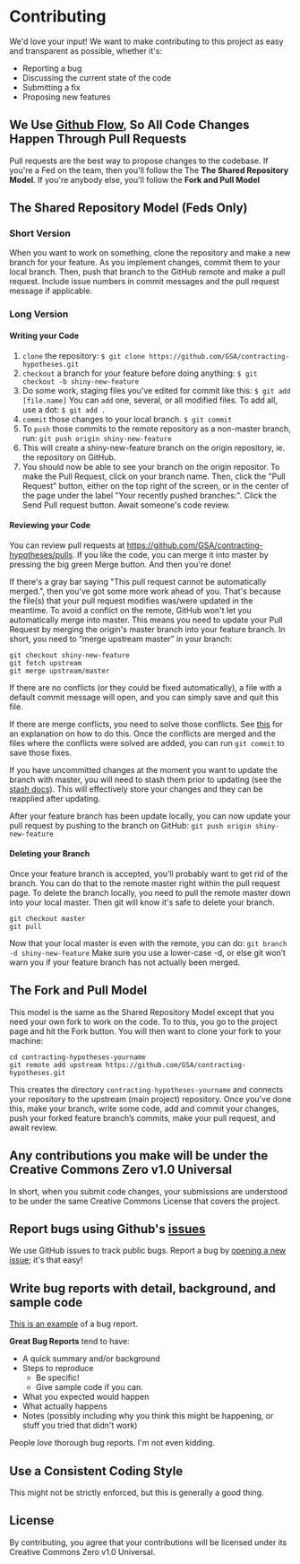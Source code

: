 # Contributing
We'd love your input! We want to make contributing to this project as easy and transparent as possible, whether it's:

- Reporting a bug
- Discussing the current state of the code
- Submitting a fix
- Proposing new features

## We Use [Github Flow](https://guides.github.com/introduction/flow/index.html), So All Code Changes Happen Through Pull Requests
Pull requests are the best way to propose changes to the codebase. If you're a Fed on the team, then you'll follow the The **The Shared Repository Model**. If you're anybody else, you'll follow the **Fork and Pull Model**

## The Shared Repository Model (Feds Only)
### Short Version
When you want to work on something, clone the repository and make a new branch for your feature. As you implement changes, commit them to your local branch. Then, push that branch to the GitHub remote and make a pull request. Include issue numbers in commit messages and the pull request message if applicable.
### Long Version
#### Writing your Code
1. `clone` the repository:
`$ git clone https://github.com/GSA/contracting-hypotheses.git`
2. `checkout` a branch for your feature before doing anything:
`$ git checkout -b shiny-new-feature`
3. Do some work, staging files you've edited for commit like this:
`$ git add [file.name]`
 You can `add` one, several, or all modified files. To add all, use a dot:
 `$ git add .`
 4. `commit` those changes to your local branch.
 `$ git commit`
 5. To `push` those commits to the remote repository as a non-master branch, run:
 `git push origin shiny-new-feature`
 6. This will create a shiny-new-feature branch on the origin repository, ie. the repository on GitHub.
 7. You should now be able to see your branch on the origin repositor. To make the Pull Request, click on your branch name. Then, click the "Pull Request" button, either on the top right of the screen, or in the center of the page under the label "Your recently pushed branches:". Click the Send Pull request button. Await someone's code review.
 
 #### Reviewing your Code
 You can review pull requests at https://github.com/GSA/contracting-hypotheses/pulls. If you like the code, you can merge it into master by pressing the big green Merge button. And then you're done!
 
 If there's a gray bar saying "This pull request cannot be automatically merged.", then you've got some more work ahead of you. That's because the file(s) that your pull request modifies was/were updated in the meantime. To avoid a conflict on the remote, GitHub won't let you automatically merge into master. This means you need to update your Pull Request by merging the origin's master branch into your feature branch. In short, you need to “merge upstream master” in your branch:
```
git checkout shiny-new-feature
git fetch upstream
git merge upstream/master
```
If there are no conflicts (or they could be fixed automatically), a file with a default commit message will open, and you can simply save and quit this file.

If there are merge conflicts, you need to solve those conflicts. See [this](https://help.github.com/articles/resolving-a-merge-conflict-using-the-command-line/) for an explanation on how to do this. Once the conflicts are merged and the files where the conflicts were solved are added, you can run `git commit` to save those fixes.

If you have uncommitted changes at the moment you want to update the branch with master, you will need to stash them prior to updating (see the [stash docs](https://git-scm.com/book/en/v2/Git-Tools-Stashing-and-Cleaning)). This will effectively store your changes and they can be reapplied after updating.

After your feature branch has been update locally, you can now update your pull request by pushing to the branch on GitHub:
`git push origin shiny-new-feature`

#### Deleting your Branch
Once your feature branch is accepted, you’ll probably want to get rid of the branch. You can do that to the remote master right within the pull request page. To delete the branch locally, you need to pull the remote master down into your local master. Then git will know it's safe to delete your branch.
```
git checkout master
git pull
```
Now that your local master is even with the remote, you can do:
`git branch -d shiny-new-feature`
Make sure you use a lower-case -d, or else git won’t warn you if your feature branch has not actually been merged.

## The Fork and Pull Model
This model is the same as the Shared Repository Model except that you need your own fork to work on the code. To to this, you go to the project page and hit the Fork button. You will then want to clone your fork to your machine:

```git https://github.com/GSA/contracting-hypotheses.git contracting-hypothesesyourname
cd contracting-hypotheses-yourname
git remote add upstream https://github.com/GSA/contracting-hypotheses.git
```
This creates the directory `contracting-hypotheses-yourname` and connects your repository to the upstream (main project) repository. Once you've done this, make your branch, write some code, add and commit your changes, push your forked feature branch’s commits, make your pull request, and await review. 

## Any contributions you make will be under the Creative Commons Zero v1.0 Universal
In short, when you submit code changes, your submissions are understood to be under the same Creative Commons License that covers the project.

## Report bugs using Github's [issues](https://github.com/GSA/contracting-hypotheses/issues)
We use GitHub issues to track public bugs. Report a bug by [opening a new issue](); it's that easy!

## Write bug reports with detail, background, and sample code
[This is an example](http://stackoverflow.com/q/12488905/180626) of a bug report.

**Great Bug Reports** tend to have:

- A quick summary and/or background
- Steps to reproduce
  - Be specific!
  - Give sample code if you can. 
- What you expected would happen
- What actually happens
- Notes (possibly including why you think this might be happening, or stuff you tried that didn't work)

People *love* thorough bug reports. I'm not even kidding.

## Use a Consistent Coding Style
This might not be strictly enforced, but this is generally a good thing.

## License
By contributing, you agree that your contributions will be licensed under its Creative Commons Zero v1.0 Universal.
